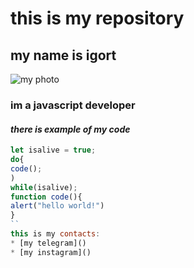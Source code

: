 # this is  my repository
## my name is igort
![my photo](https://user-images.githubusercontent.com/60629407/139448835-f652c6bd-02bf-4654-8e25-9d947acf7581.png)
### **im a javascript developer**
#### *there is example of my code*
``` javascript
let isalive = true;
do{
code();
)
while(isalive);
function code(){
alert("hello world!")
}
``
this is my contacts:
* [my telegram]()
* [my instagram]()
